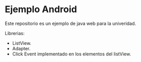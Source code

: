 
Ejemplo Android
=======================================================

Este repositorio es un ejemplo de java web para la univeridad.

Librerias:

* ListView.
* Adapter.
* Click Event implementado en los elementos del listView.
